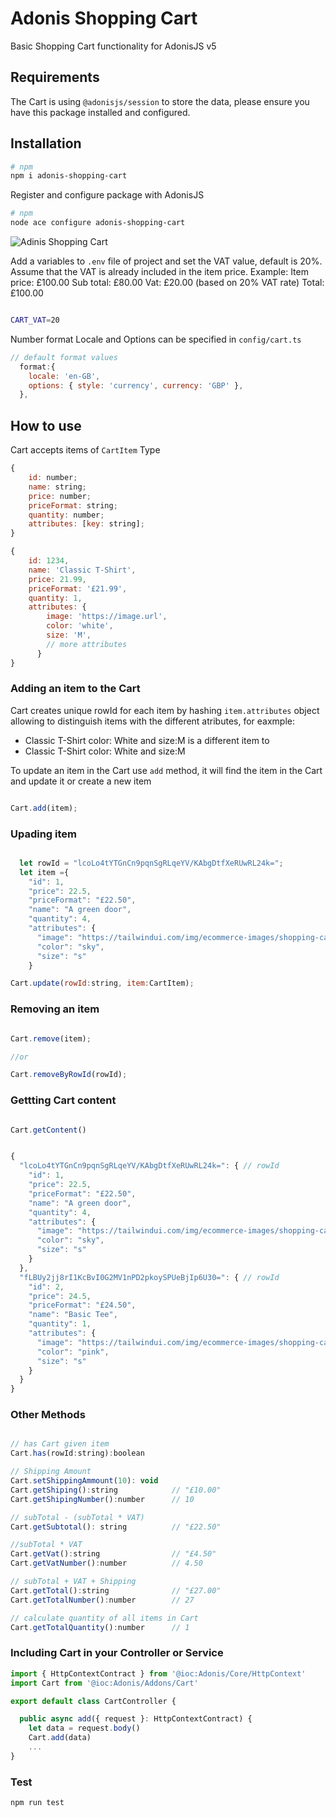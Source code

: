 # Adonis Shopping Cart

Basic Shopping Cart functionality for AdonisJS v5

## Requirements

The Cart is using `@adonisjs/session` to store the data, please ensure you have this package installed and configured.

## Installation

````bash
# npm
npm i adonis-shopping-cart
````

Register and configure package with AdonisJS

````bash
# npm
node ace configure adonis-shopping-cart
````
![Adinis Shopping Cart](adonis-shopping-cart.gif)

Add a variables to `.env` file of project and set the VAT value, default is 20%.
Assume that the VAT is already included in the item price.
Example: 
Item price: £100.00
Sub total: £80.00
Vat: £20.00 (based on 20% VAT rate)
Total: £100.00


```bash

CART_VAT=20
```

Number format Locale and Options can be specified in `config/cart.ts`

```js
// default format values
  format:{
    locale: 'en-GB',
    options: { style: 'currency', currency: 'GBP' },
  },
```


## How to use

Cart accepts items of `CartItem` Type

```js
{
    id: number;
    name: string;
    price: number;
    priceFormat: string;
    quantity: number;
    attributes: [key: string];
}

{
    id: 1234,
    name: 'Classic T-Shirt',
    price: 21.99,
    priceFormat: '£21.99',
    quantity: 1,
    attributes: {
        image: 'https://image.url',
        color: 'white',
        size: 'M',
        // more attributes
      }
}
```

### Adding an item to the Cart

Cart creates unique rowId for each item by hashing `item.attributes` object allowing to distinguish items with the different atributes, for eaxmple:

- Classic T-Shirt color: White and size:M
  is a different item to
- Classic T-Shirt color: White and size:M

To update an item in the Cart use `add` method, it will find the item in the Cart and update it or create a new item

```js

Cart.add(item);

```

### Upading item
```js

  let rowId = "lcoLo4tYTGnCn9pqnSgRLqeYV/KAbgDtfXeRUwRL24k=";
  let item ={
    "id": 1,
    "price": 22.5,
    "priceFormat": "£22.50",
    "name": "A green door",
    "quantity": 4,
    "attributes": {
      "image": "https://tailwindui.com/img/ecommerce-images/shopping-cart-page-01-product-01.jpg",
      "color": "sky",
      "size": "s"
    }

Cart.update(rowId:string, item:CartItem);

```

### Removing an item

```js

Cart.remove(item);

//or

Cart.removeByRowId(rowId);

```

### Gettting Cart content

```js

Cart.getContent()


{
  "lcoLo4tYTGnCn9pqnSgRLqeYV/KAbgDtfXeRUwRL24k=": { // rowId
    "id": 1,
    "price": 22.5,
    "priceFormat": "£22.50",
    "name": "A green door",
    "quantity": 4,
    "attributes": {
      "image": "https://tailwindui.com/img/ecommerce-images/shopping-cart-page-01-product-01.jpg",
      "color": "sky",
      "size": "s"
    }
  },
  "fLBUy2jj8rI1KcBvI0G2MV1nPD2pkoySPUeBjIp6U30=": { // rowId
    "id": 2,
    "price": 24.5,
    "priceFormat": "£24.50",
    "name": "Basic Tee",
    "quantity": 1,
    "attributes": {
      "image": "https://tailwindui.com/img/ecommerce-images/shopping-cart-page-01-product-02.jpg",
      "color": "pink",
      "size": "s"
    }
  }
}


```


### Other Methods

```js

// has Cart given item
Cart.has(rowId:string):boolean

// Shipping Amount
Cart.setShippingAmmount(10): void   
Cart.getShiping():string            // "£10.00"
Cart.getShipingNumber():number      // 10

// subTotal - (subTotal * VAT)
Cart.getSubtotal(): string          // "£22.50"

//subTotal * VAT
Cart.getVat():string                // "£4.50"
Cart.getVatNumber():number          // 4.50 

// subTotal + VAT + Shipping
Cart.getTotal():string              // "£27.00"
Cart.getTotalNumber():number        // 27 

// calculate quantity of all items in Cart
Cart.getTotalQuantity():number      // 1

```

### Including Cart in your Controller or Service

```js
import { HttpContextContract } from '@ioc:Adonis/Core/HttpContext'
import Cart from '@ioc:Adonis/Addons/Cart'

export default class CartController {

  public async add({ request }: HttpContextContract) {
    let data = request.body()
    Cart.add(data)
    ...
}
```

### Test

```js
npm run test
```
